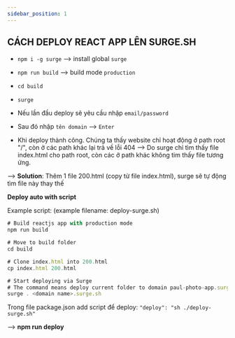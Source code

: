 ```yaml
---
sidebar_position: 1
---
```


## CÁCH DEPLOY REACT APP LÊN SURGE.SH

- `npm i -g surge` --> install global `surge`

- `npm run build` --> build mode `production`

- `cd build`

- `surge`

- Nếu lần đầu deploy sẽ yêu cầu nhập `email/password`

- Sau đó nhập `tên domain` --> `Enter`

- Khi deploy thành công. Chúng ta thấy website chỉ hoạt động ở path root "/", còn ở các path khác lại trả về lỗi 404 --> Do surge chỉ tìm thấy file index.html cho path root, còn các ở path khác không tim thấy file tương ứng.

--> **Solution**: Thêm 1 file 200.html (copy từ file index.html), surge sẽ tự động tìm file này thay thế

**Deploy auto with script**

Example script: (example filename: deploy-surge.sh)

```js
# Build reactjs app with production mode
npm run build

# Move to build folder
cd build

# Clone index.html into 200.html
cp index.html 200.html

# Start deploying via Surge
# The command means deploy current folder to domain paul-photo-app.surge.sh
surge . <domain name>.surge.sh
```

Trong file package.json add script để deploy:
`"deploy": "sh ./deploy-surge.sh"`

--> **npm run deploy**

